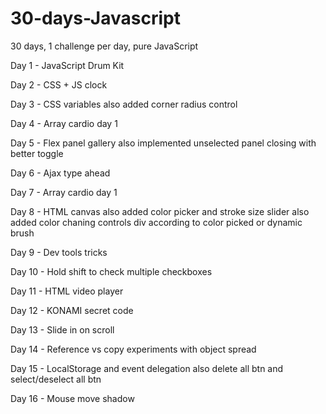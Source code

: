 # 30-days-Javascript
30 days, 1 challenge per day, pure JavaScript


Day 1 - JavaScript Drum Kit

Day 2 - CSS + JS clock

Day 3 - CSS variables
  also added corner radius control

Day 4 - Array cardio day 1

Day 5 - Flex panel gallery
  also implemented unselected panel closing with better toggle

Day 6 - Ajax type ahead

Day 7 - Array cardio day 1

Day 8 - HTML canvas
  also added color picker and stroke size slider
  also added color chaning controls div according to color picked or dynamic brush

Day 9 - Dev tools tricks

Day 10 - Hold shift to check multiple checkboxes

Day 11 - HTML video player

Day 12 - KONAMI secret code

Day 13 - Slide in on scroll

Day 14 - Reference vs copy
  experiments with object spread

Day 15 - LocalStorage and event delegation
  also delete all btn and select/deselect all btn

Day 16 - Mouse move shadow
